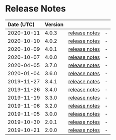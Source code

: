 # Release Notes

| Date (UTC) | Version |  |  |
| :-- | :-- | :--: | :-- |
| 2020-10-11 | 4.0.3 | [release notes](v4.0.3/README.md) | - |
| 2020-10-10 | 4.0.2 | [release notes](v4.0.2/README.md) | - |
| 2020-10-09 | 4.0.1 | [release notes](v4.0.1/README.md) | - |
| 2020-10-07 | 4.0.0 | [release notes](v4.0.0/README.md) | - |
| 2020-04-05 | 3.7.0 | [release notes](v3.7.0/README.md) | - |
| 2020-01-04 | 3.6.0 | [release notes](v3.6.0/README.md) | - |
| 2019-11-27 | 3.4.1 | [release notes](v3.4.1/README.md) | - |
| 2019-11-26 | 3.4.0 | [release notes](v3.4.0/README.md) | - |
| 2019-11-19 | 3.3.0 | [release notes](v3.3.0/README.md) | - |
| 2019-11-06 | 3.2.0 | [release notes](v3.2.0/README.md) | - |
| 2019-11-05 | 3.0.0 | [release notes](v3.0.0/README.md) | - |
| 2019-10-30 | 2.0.1 | [release notes](v2.0.1/README.md) | - |
| 2019-10-21 | 2.0.0 | [release notes](v2.0.0/README.md) | - |
